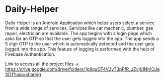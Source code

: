 # Daily-Helper

Daily Helper is an Android Application which helps users select a service from a wide range of services.
Services like car mechanic, plumber, gas repair, electrician are available.
The app begins with a login page which asks for an OTP so that the user gets logged into the app.
The app sends a 5 digit OTP to the user which is automatically detected and the user gets logged into the app.
This feature of logging is performed with the help of Firebase Authentication.

Link to access all the project files -> https://drive.google.com/drive/folders/1p9quDT4V3yT3pFfR_JZvjb1Nh1OJeXD1?usp=sharing
  
